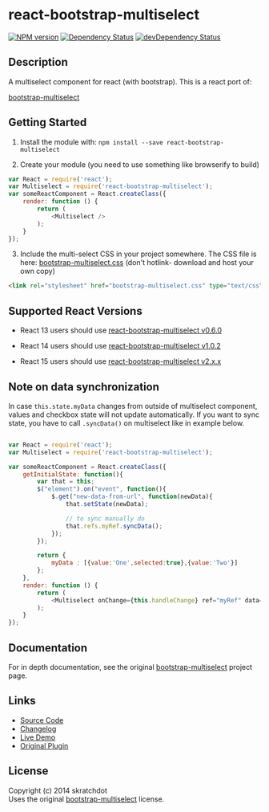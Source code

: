 # react-bootstrap-multiselect

[![NPM version](https://badge.fury.io/js/react-bootstrap-multiselect.svg)](http://badge.fury.io/js/react-bootstrap-multiselect)
[![Dependency Status](https://david-dm.org/skratchdot/react-bootstrap-multiselect.svg)](https://david-dm.org/skratchdot/react-bootstrap-multiselect)
[![devDependency Status](https://david-dm.org/skratchdot/react-bootstrap-multiselect/dev-status.svg)](https://david-dm.org/skratchdot/react-bootstrap-multiselect#info=devDependencies)


## Description

A multiselect component for react (with bootstrap). This is a react port of:

[bootstrap-multiselect](https://github.com/davidstutz/bootstrap-multiselect)


## Getting Started

1) Install the module with: `npm install --save react-bootstrap-multiselect`

2) Create your module (you need to use something like browserify to build)

```javascript
var React = require('react');
var Multiselect = require('react-bootstrap-multiselect');
var someReactComponent = React.createClass({
    render: function () {
        return (
            <Multiselect />
        );
    }
});
```

3) Include the multi-select CSS in your project somewhere. The CSS file is here:
[bootstrap-multiselect.css](https://raw.githubusercontent.com/davidstutz/bootstrap-multiselect/master/dist/css/bootstrap-multiselect.css)
(don't hotlink- download and host your own copy)

```html
<link rel="stylesheet" href="bootstrap-multiselect.css" type="text/css" />
```

## Supported React Versions

- React 13 users should use [react-bootstrap-multiselect v0.6.0](https://github.com/skratchdot/react-bootstrap-multiselect/tree/v0.6.0)

- React 14 users should use [react-bootstrap-multiselect v1.0.2](https://github.com/skratchdot/react-bootstrap-multiselect/tree/v1.0.2)

- React 15 users should use [react-bootstrap-multiselect v2.x.x](https://github.com/skratchdot/react-bootstrap-multiselect/)


## Note on data synchronization

In case `this.state.myData` changes from outside of multiselect component, values and checkbox state will not update automatically. If you want to sync state, you have to call `.syncData()` on multiselect like in example below.

```javascript

var React = require('react');
var Multiselect = require('react-bootstrap-multiselect');

var someReactComponent = React.createClass({
    getInitialState: function(){
        var that = this;
        $("element").on("event", function(){
            $.get("new-data-from-url", function(newData){
                that.setState(newData);

                // to sync manually do
                that.refs.myRef.syncData();
            });
        });

        return {
            myData : [{value:'One',selected:true},{value:'Two'}]
        };
    },
    render: function () {
        return (
            <Multiselect onChange={this.handleChange} ref="myRef" data={this.state.myData} multiple />
        );
    }
});
```

## Documentation

For in depth documentation, see the original
[bootstrap-multiselect](https://github.com/davidstutz/bootstrap-multiselect) project page.


## Links

- [Source Code](https://github.com/skratchdot/react-bootstrap-multiselect)
- [Changelog](https://github.com/skratchdot/react-bootstrap-multiselect/blob/master/CHANGELOG.md)
- [Live Demo](http://projects.skratchdot.com/react-bootstrap-multiselect/)
- [Original Plugin](https://github.com/davidstutz/bootstrap-multiselect)


## License

Copyright (c) 2014 skratchdot  
Uses the original [bootstrap-multiselect](https://github.com/davidstutz/bootstrap-multiselect) license.
